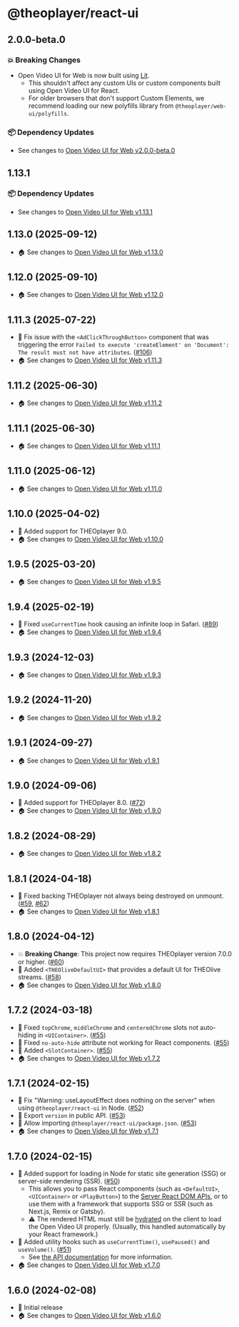 # @theoplayer/react-ui

## 2.0.0-beta.0

### 💥 Breaking Changes

- Open Video UI for Web is now built using [Lit](https://lit.dev/).
    - This shouldn't affect any custom UIs or custom components built using Open Video UI for React.
    - For older browsers that don't support Custom Elements, we recommend loading our new polyfills library from `@theoplayer/web-ui/polyfills`.

### 📦 Dependency Updates

- See changes to [Open Video UI for Web v2.0.0-beta.0](https://github.com/THEOplayer/web-ui/blob/%40theoplayer%2Fweb-ui%402.0.0-beta.0/CHANGELOG.md)

## 1.13.1

### 📦 Dependency Updates

- See changes to [Open Video UI for Web v1.13.1](https://github.com/THEOplayer/web-ui/blob/%40theoplayer%2Fweb-ui%401.13.1/CHANGELOG.md)

## 1.13.0 (2025-09-12)

- 🏠 See changes to [Open Video UI for Web v1.13.0](https://github.com/THEOplayer/web-ui/blob/v1.13.0/CHANGELOG.md)

## 1.12.0 (2025-09-10)

- 🏠 See changes to [Open Video UI for Web v1.12.0](https://github.com/THEOplayer/web-ui/blob/v1.12.0/CHANGELOG.md)

## 1.11.3 (2025-07-22)

- 🐛 Fix issue with the `<AdClickThroughButton>` component that was triggering the error `Failed to execute 'createElement' on 'Document': The result must not have attributes`. ([#106](https://github.com/THEOplayer/web-ui/pull/106))
- 🏠 See changes to [Open Video UI for Web v1.11.3](https://github.com/THEOplayer/web-ui/blob/v1.11.3/CHANGELOG.md)

## 1.11.2 (2025-06-30)

- 🏠 See changes to [Open Video UI for Web v1.11.2](https://github.com/THEOplayer/web-ui/blob/v1.11.2/CHANGELOG.md)

## 1.11.1 (2025-06-30)

- 🏠 See changes to [Open Video UI for Web v1.11.1](https://github.com/THEOplayer/web-ui/blob/v1.11.1/CHANGELOG.md)

## 1.11.0 (2025-06-12)

- 🏠 See changes to [Open Video UI for Web v1.11.0](https://github.com/THEOplayer/web-ui/blob/v1.11.0/CHANGELOG.md)

## 1.10.0 (2025-04-02)

- 🚀 Added support for THEOplayer 9.0.
- 🏠 See changes to [Open Video UI for Web v1.10.0](https://github.com/THEOplayer/web-ui/blob/v1.10.0/CHANGELOG.md)

## 1.9.5 (2025-03-20)

- 🏠 See changes to [Open Video UI for Web v1.9.5](https://github.com/THEOplayer/web-ui/blob/v1.9.5/CHANGELOG.md)

## 1.9.4 (2025-02-19)

- 🐛 Fixed `useCurrentTime` hook causing an infinite loop in Safari. ([#89](https://github.com/THEOplayer/web-ui/pull/89))
- 🏠 See changes to [Open Video UI for Web v1.9.4](https://github.com/THEOplayer/web-ui/blob/v1.9.4/CHANGELOG.md)

## 1.9.3 (2024-12-03)

- 🏠 See changes to [Open Video UI for Web v1.9.3](https://github.com/THEOplayer/web-ui/blob/v1.9.3/CHANGELOG.md)

## 1.9.2 (2024-11-20)

- 🏠 See changes to [Open Video UI for Web v1.9.2](https://github.com/THEOplayer/web-ui/blob/v1.9.2/CHANGELOG.md)

## 1.9.1 (2024-09-27)

- 🏠 See changes to [Open Video UI for Web v1.9.1](https://github.com/THEOplayer/web-ui/blob/v1.9.1/CHANGELOG.md)

## 1.9.0 (2024-09-06)

- 🚀 Added support for THEOplayer 8.0. ([#72](https://github.com/THEOplayer/web-ui/pull/72))
- 🏠 See changes to [Open Video UI for Web v1.9.0](https://github.com/THEOplayer/web-ui/blob/v1.9.0/CHANGELOG.md)

## 1.8.2 (2024-08-29)

- 🏠 See changes to [Open Video UI for Web v1.8.2](https://github.com/THEOplayer/web-ui/blob/v1.8.2/CHANGELOG.md)

## 1.8.1 (2024-04-18)

- 🐛 Fixed backing THEOplayer not always being destroyed on unmount. ([#59](https://github.com/THEOplayer/web-ui/issues/59), [#62](https://github.com/THEOplayer/web-ui/pull/62))
- 🏠 See changes to [Open Video UI for Web v1.8.1](https://github.com/THEOplayer/web-ui/blob/v1.8.1/CHANGELOG.md)

## 1.8.0 (2024-04-12)

- 💥 **Breaking Change**: This project now requires THEOplayer version 7.0.0 or higher. ([#60](https://github.com/THEOplayer/web-ui/pull/60))
- 🚀 Added `<THEOliveDefaultUI>` that provides a default UI for THEOlive streams. ([#58](https://github.com/THEOplayer/web-ui/pull/58))
- 🏠 See changes to [Open Video UI for Web v1.8.0](https://github.com/THEOplayer/web-ui/blob/v1.8.0/CHANGELOG.md)

## 1.7.2 (2024-03-18)

- 🐛 Fixed `topChrome`, `middleChrome` and `centeredChrome` slots not auto-hiding in `<UIContainer>`. ([#55](https://github.com/THEOplayer/web-ui/pull/55))
- 🐛 Fixed `no-auto-hide` attribute not working for React components. ([#55](https://github.com/THEOplayer/web-ui/pull/55))
- 🚀 Added `<SlotContainer>`. ([#55](https://github.com/THEOplayer/web-ui/pull/55))
- 🏠 See changes to [Open Video UI for Web v1.7.2](https://github.com/THEOplayer/web-ui/blob/v1.7.2/CHANGELOG.md)

## 1.7.1 (2024-02-15)

- 🐛 Fix "Warning: useLayoutEffect does nothing on the server" when using `@theoplayer/react-ui` in Node. ([#52](https://github.com/THEOplayer/web-ui/pull/52))
- 💅 Export `version` in public API. ([#53](https://github.com/THEOplayer/web-ui/pull/53))
- 💅 Allow importing `@theoplayer/react-ui/package.json`. ([#53](https://github.com/THEOplayer/web-ui/pull/53))
- 🏠 See changes to [Open Video UI for Web v1.7.1](https://github.com/THEOplayer/web-ui/blob/v1.7.1/CHANGELOG.md)

## 1.7.0 (2024-02-15)

- 🚀 Added support for loading in Node for static site generation (SSG) or server-side rendering (SSR). ([#50](https://github.com/THEOplayer/web-ui/pull/50))
    - This allows you to pass React components (such as `<DefaultUI>`, `<UIContainer>` or `<PlayButton>`) to the [Server React DOM APIs](https://react.dev/reference/react-dom/server), or to use them with a framework that supports SSG or SSR (such as Next.js, Remix or Gatsby).
    - ⚠️ The rendered HTML must still be [hydrated](https://react.dev/reference/react-dom/client/hydrateRoot#hydrating-server-rendered-html) on the client to load the Open Video UI properly. (Usually, this handled automatically by your React framework.)
- 🚀 Added utility hooks such as `useCurrentTime()`, `usePaused()` and `useVolume()`. ([#51](https://github.com/THEOplayer/web-ui/pull/51))
    - See [the API documentation](https://theoplayer.github.io/web-ui/react-api/) for more information.
- 🏠 See changes to [Open Video UI for Web v1.7.0](https://github.com/THEOplayer/web-ui/blob/v1.7.0/CHANGELOG.md)

## 1.6.0 (2024-02-08)

- 🚀 Initial release
- 🏠 See changes to [Open Video UI for Web v1.6.0](https://github.com/THEOplayer/web-ui/blob/v1.6.0/CHANGELOG.md)
